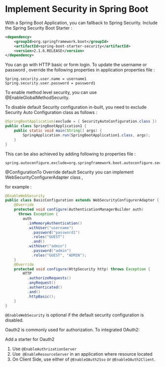 # Implement Security in Spring Boot

With a Spring Boot Application, you can fallback to Spring Security. Include the Spring Security Boot Starter :
```xml
<dependency>
    <groupId>org.springframework.boot</groupId>
    <artifactId>spring-boot-starter-security</artifactId>
    <version>2.1.6.RELEASE</version>
</dependency>
```
You can go with HTTP basic or form login.
To update the username or password , override the following properties in application properties file :
```properties
Spring.security.user.name = username1
Spring.security.user.password = password1
```
To enable method level security, you can use @EnableGlobalMethodSecurity.

To disable default Security configuration in-built, you need to exclude Security Auto Configuration class as follows :
```java
@SpringBootApplication(exclude = { SecurityAutoConfiguration.class })
public class SpringBootApplication1 {
    public static void main(String[] args) {
        SpringApplication.run(SpringBootApplication1.class, args);
    }
}
```
This can be also achieved by adding following to properties file :
```properties
spring.autoconfigure.exclude=org.springframework.boot.autoconfigure.security.SecurityAutoConfiguration
```
@ConfigurationTo Override default Security you can implement WebSecurityConfigurerAdapter class , 

for example :
```java
@EnableWebSecurity
public class BasicConfiguration extends WebSecurityConfigurerAdapter {
    @Override
    protected void configure(AuthenticationManagerBuilder auth)
      throws Exception {
        auth
          .inMemoryAuthentication()
          .withUser("username")
            .password("password1")
            .roles("GUEST")
            .and()
          .withUser("admin")
            .password("admin")
            .roles("GUEST", "ADMIN");
    }
    @Override
    protected void configure(HttpSecurity http) throws Exception {
        HTTP
          .authorizeRequests()
          .anyRequest()
          .authenticated()
          .and()
          .httpBasic();
    }
}
```
`@EnableWebSecurity` is optional if the default security configuration is disabled.

Oauth2 is commonly used for authorization. To integrated OAuth2:

Add a starter for Oauth2
1. Use `@EnableAuthrizationServer`
2. Use` @EnableResourceServer` in an application where resource located 
3. On Client Side, use either of  `@EnableOAuth2Sso` or `@EnableOAuth2Client`.
